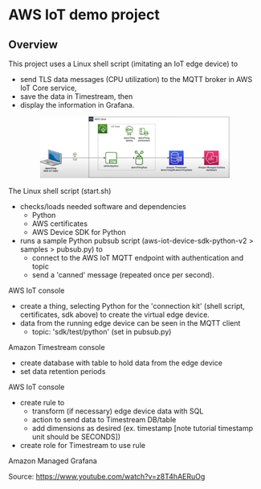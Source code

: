 # AWS IoT demo project
## Overview
This project uses a Linux shell script (imitating an IoT edge device) to
  - send TLS data messages (CPU utilization) to the MQTT broker in AWS IoT Core service,
  - save the data in Timestream, then
  - display the information in Grafana.

<center><img src="assets/AWS IoT Core demoThing architecure.JPG" alt="architecture" width="75%" /></center>

The Linux shell script (start.sh)
  - checks/loads needed software and dependencies
      - Python
      - AWS certificates
      - AWS Device SDK for Python
  - runs a sample Python pubsub script (aws-iot-device-sdk-python-v2 > samples > pubsub.py) to
      - connect to the AWS IoT MQTT endpoint with authentication and topic
      - send a 'canned' message (repeated once per second).

AWS IoT console
  - create a thing, selecting Python for the 'connection kit' (shell script, certificates, sdk above) to create the virtual edge device.
  - data from the running edge device can be seen in the MQTT client
    - topic: 'sdk/test/python' (set in pubsub.py)

Amazon Timestream console
  - create database with table to hold data from the edge device
  - set data retention periods

AWS IoT console
  - create rule to
      - transform (if necessary) edge device data with SQL
      - action to send data to Timestream DB/table
      - add dimensions as desired (ex. timestamp [note tutorial timestamp unit should be SECONDS])
  - create role for Timestream to use rule

Amazon Managed Grafana

Source: https://www.youtube.com/watch?v=z8T4hAERuOg
